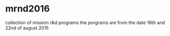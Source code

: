 # mrnd2016
collection of mission r&amp;d programs
the porgrams are from the date 16th and 22nd of august 2015
